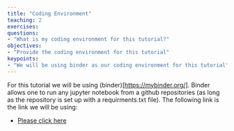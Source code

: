 ```yaml
---
title: "Coding Environment"
teaching: 2
exercises: 
questions:
- "What is my coding environment for this tutorial?"
objectives:
- "Provide the coding environment for this tutorial"
keypoints:
- "We will be using binder as our coding environment for this tutorial"
---
```


For this tutorial we will be using (binder)[https://mybinder.org/]. Binder allows one to run any jupyter notebook from a github repositories (as long as the repository is set up with a requirments.txt file). The following link is the link we will be using:

* [Please click here](https://mybinder.org/v2/gh/lukepolson/HEP_ML_Lessons_Code/624701a01e261ac0183217341239c7abcd29a948)

